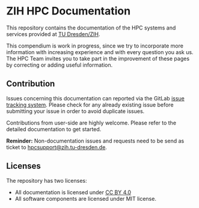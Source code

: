 # ZIH HPC Documentation

This repository contains the documentation of the HPC systems and services provided at
[TU Dresden/ZIH](https://tu-dresden.de/zih/).

This compendium is work in progress, since we try to incorporate more information
with increasing experience and with every question you ask us. The HPC Team invites you to take
part in the improvement of these pages by correcting or adding useful information.

## Contribution

Issues concerning this documentation can reported via the GitLab
[issue tracking system](https://gitlab.hrz.tu-chemnitz.de/zih/hpc-compendium/hpc-compendium/-/issues).
Please check for any already existing issue before submitting your issue in order to avoid duplicate
issues.

Contributions from user-side are highly welcome. Please refer to
the detailed documentation to get started.

**Reminder:** Non-documentation issues and requests need to be send as ticket to
[hpcsupport@zih.tu-dresden.de](mailto:hpcsupport@zih.tu-dresden.de).

## Licenses

The repository has two licenses:

* All documentation is licensed under [CC BY 4.0](https://creativecommons.org/licenses/by/4.0/)
* All software components are licensed under MIT license.
